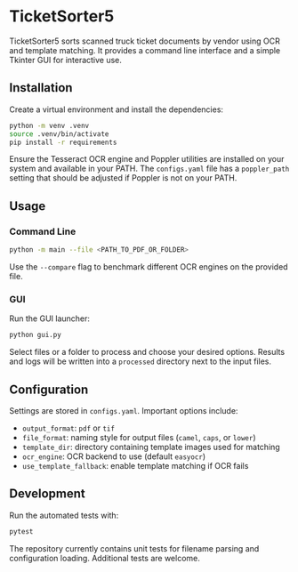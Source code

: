 # TicketSorter5

TicketSorter5 sorts scanned truck ticket documents by vendor using OCR and template matching. It provides a command line interface and a simple Tkinter GUI for interactive use.

## Installation

Create a virtual environment and install the dependencies:

```bash
python -m venv .venv
source .venv/bin/activate
pip install -r requirements
```

Ensure the Tesseract OCR engine and Poppler utilities are installed on your system and available in your PATH. The `configs.yaml` file has a `poppler_path` setting that should be adjusted if Poppler is not on your PATH.

## Usage

### Command Line

```bash
python -m main --file <PATH_TO_PDF_OR_FOLDER>
```

Use the `--compare` flag to benchmark different OCR engines on the provided file.

### GUI

Run the GUI launcher:

```bash
python gui.py
```

Select files or a folder to process and choose your desired options. Results and logs will be written into a `processed` directory next to the input files.

## Configuration

Settings are stored in `configs.yaml`. Important options include:

- `output_format`: `pdf` or `tif`
- `file_format`: naming style for output files (`camel`, `caps`, or `lower`)
- `template_dir`: directory containing template images used for matching
- `ocr_engine`: OCR backend to use (default `easyocr`)
- `use_template_fallback`: enable template matching if OCR fails

## Development

Run the automated tests with:

```bash
pytest
```

The repository currently contains unit tests for filename parsing and configuration loading. Additional tests are welcome.

